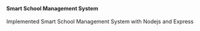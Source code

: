 #### Smart School Management System
Implemented Smart School Management System with Nodejs and Express


